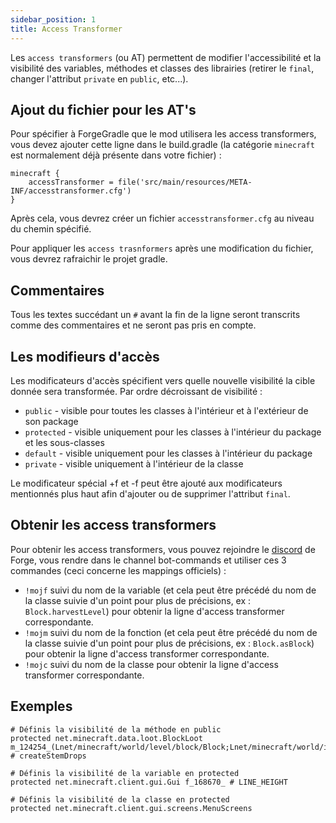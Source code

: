 ```yaml
---
sidebar_position: 1
title: Access Transformer
---
```


Les `access transformers` (ou AT) permettent de modifier l'accessibilité  et la visibilité des variables, méthodes et classes des librairies (retirer le `final`, changer l'attribut `private` en `public`, etc...).

## Ajout du fichier pour les AT's
Pour spécifier à ForgeGradle que le mod utilisera les access transformers, vous devez ajouter cette ligne dans le build.gradle (la catégorie `minecraft` est normalement déjà présente dans votre fichier) :
```
minecraft {
    accessTransformer = file('src/main/resources/META-INF/accesstransformer.cfg')
}
```

Après cela, vous devrez créer un fichier `accesstransformer.cfg` au niveau du chemin spécifié.

Pour appliquer les `access trasnformers` après une modification du fichier, vous devrez rafraichir le projet gradle.

## Commentaires

Tous les textes succédant un `#` avant la fin de la ligne seront transcrits comme des commentaires et ne seront pas pris en compte.

## Les modifieurs d'accès

Les modificateurs d'accès spécifient vers quelle nouvelle visibilité la cible donnée sera transformée. Par ordre décroissant de visibilité :
- `public` - visible pour toutes les classes à l'intérieur et à l'extérieur de son package
- `protected` - visible uniquement pour les classes à l'intérieur du package et les sous-classes
- `default` - visible uniquement pour les classes à l'intérieur du package
- `private` - visible uniquement à l'intérieur de la classe

Le modificateur spécial +f et -f peut être ajouté aux modificateurs mentionnés plus haut afin d'ajouter ou de supprimer l'attribut `final`.

## Obtenir les access transformers

Pour obtenir les access transformers, vous pouvez rejoindre le [discord](https://discord.gg/UvedJ9m) de Forge, vous rendre dans le channel bot-commands et utiliser ces 3 commandes (ceci concerne les mappings officiels) :
- `!mojf` suivi du nom de la variable (et cela peut être précédé du nom de la classe suivie d'un point pour plus de précisions, ex : `Block.harvestLevel`) pour obtenir la ligne d'access transformer correspondante.
- `!mojm` suivi du nom de la fonction (et cela peut être précédé du nom de la classe suivie d'un point pour plus de précisions, ex : `Block.asBlock`) pour obtenir la ligne d'access transformer correspondante.
- `!mojc` suivi du nom de la classe pour obtenir la ligne d'access transformer correspondante.

## Exemples

```
# Définis la visibilité de la méthode en public
protected net.minecraft.data.loot.BlockLoot m_124254_(Lnet/minecraft/world/level/block/Block;Lnet/minecraft/world/item/Item;)Lnet/minecraft/world/level/storage/loot/LootTable$Builder; # createStemDrops

# Définis la visibilité de la variable en protected
protected net.minecraft.client.gui.Gui f_168670_ # LINE_HEIGHT

# Définis la visibilité de la classe en protected
protected net.minecraft.client.gui.screens.MenuScreens
```